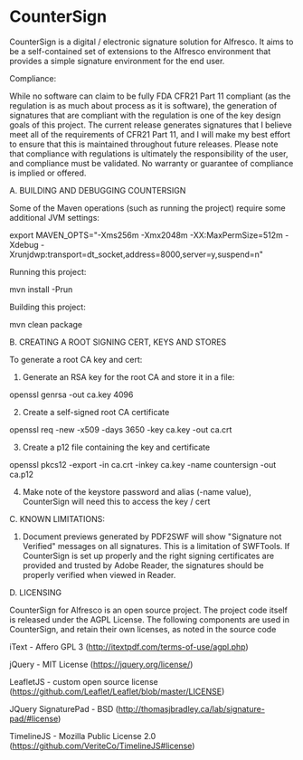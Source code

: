 CounterSign
===========

CounterSign is a digital / electronic signature solution for Alfresco.  It aims to be a self-contained set of extensions to the Alfresco environment that provides a simple signature environment for the end user.

Compliance:

While no software can claim to be fully FDA CFR21 Part 11 compliant (as the regulation is as much about process as it is software), the generation of signatures that are compliant with the regulation is one of the key design goals of this project.  The current release generates signatures that I believe meet all of the requirements of CFR21 Part 11, and I will make my best effort to ensure that this is maintained throughout future releases.  Please note that compliance with regulations is ultimately the responsibility of the user, and compliance must be validated.  No warranty or guarantee of compliance is implied or offered.

A.  BUILDING AND DEBUGGING COUNTERSIGN

Some of the Maven operations (such as running the project) require some additional
JVM settings:

export MAVEN_OPTS="-Xms256m -Xmx2048m -XX:MaxPermSize=512m -Xdebug -Xrunjdwp:transport=dt_socket,address=8000,server=y,suspend=n"

Running this project:

mvn install -Prun

Building this project:

mvn clean package


B.  CREATING A ROOT SIGNING CERT, KEYS AND STORES

To generate a root CA key and cert:

1. Generate an RSA key for the root CA and store it in a file:

openssl genrsa -out ca.key 4096

2.  Create a self-signed root CA certificate

openssl req -new -x509 -days 3650 -key ca.key -out ca.crt

3.  Create a p12 file containing the key and certificate

openssl pkcs12 -export -in ca.crt -inkey ca.key -name countersign -out ca.p12

4.  Make note of the keystore password and alias (-name value), CounterSign will need this to access the key / cert


C.  KNOWN LIMITATIONS:

1.  Document previews generated by PDF2SWF will show "Signature not Verified" messages on all signatures.
This is a limitation of SWFTools.  If CounterSign is set up properly and the right signing
certificates are provided and trusted by Adobe Reader, the signatures should be properly verified
when viewed in Reader.


D.  LICENSING

CounterSign for Alfresco is an open source project.  The project code itself is released under the 
AGPL License.  The following components are used in CounterSign, and retain their own licenses,
as noted in the source code

iText - Affero GPL 3 (http://itextpdf.com/terms-of-use/agpl.php)

jQuery - MIT License (https://jquery.org/license/)

LeafletJS - custom open source license (https://github.com/Leaflet/Leaflet/blob/master/LICENSE)

JQuery SignaturePad - BSD (http://thomasjbradley.ca/lab/signature-pad/#license)

TimelineJS - Mozilla Public License 2.0 (https://github.com/VeriteCo/TimelineJS#license)


